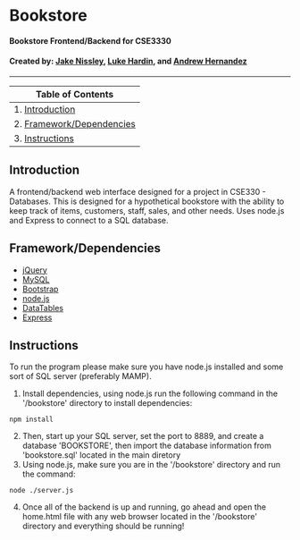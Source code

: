 # Bookstore 
#### Bookstore Frontend/Backend for CSE3330
#### Created by: [Jake Nissley](https://github.com/jakenissley), [Luke Hardin](https://github.com/lhardin491), and [Andrew Hernandez](https://github.com/dreamlap)
-------------------------------------------------------------------------------------------------------------------------------------------
| Table of Contents                            |
|----------------------------------------------|
| 1. [Introduction](#intro)                    |
| 2. [Framework/Dependencies](#information)    |
| 3. [Instructions](#instructions)             |

## Introduction <a name="intro"></a>
A frontend/backend web interface designed for a project in CSE330 - Databases. This is designed for a hypothetical bookstore with the 
ability to keep track of items, customers, staff, sales, and other needs. Uses node.js and Express to connect to a SQL database.

## Framework/Dependencies <a name="information"></a>
* [jQuery](https://jquery.com/)
* [MySQL](https://www.mysql.com/)
* [Bootstrap](https://getbootstrap.com/)
* [node.js](https://nodejs.org/en/)
* [DataTables](https://datatables.net/)
* [Express](https://expressjs.com/)

## Instructions <a name="instructions"></a>
To run the program please make sure you have node.js installed and some sort of SQL server (preferably MAMP). 
1. Install dependencies, using node.js run the following command in the '/bookstore' directory to install dependencies:
```
npm install
```
2. Then, start up your SQL server, set the port to 8889, and create a database 'BOOKSTORE', then import the database information from 'bookstore.sql' located in the main diretory
3. Using node.js, make sure you are in the '/bookstore' directory and run the command: 
```
node ./server.js
```
4. Once all of the backend is up and running, go ahead and open the home.html file with any web browser located in the '/bookstore' 
directory and everything should be running!
